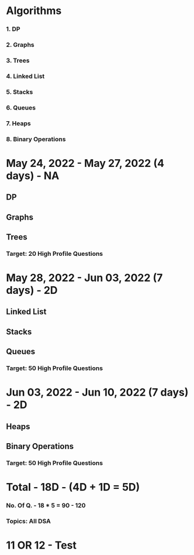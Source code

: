 # Algorithms

### 1. DP
### 2. Graphs
### 3. Trees
### 4. Linked List
### 5. Stacks
### 6. Queues
### 7. Heaps
### 8. Binary Operations



# May 24, 2022 - May 27, 2022 (4 days) - NA

## DP
## Graphs
## Trees
### Target: 20 High Profile Questions


# May 28, 2022 - Jun 03, 2022 (7 days) - 2D

## Linked List
## Stacks
## Queues
### Target: 50 High Profile Questions


# Jun 03, 2022 - Jun 10, 2022 (7 days) - 2D

## Heaps
## Binary Operations
### Target: 50 High Profile Questions




# Total - 18D - (4D + 1D = 5D)

### No. Of Q. - 18 * 5 = 90 - 120
### Topics: All DSA


# 11 OR 12 - Test
